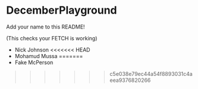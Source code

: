 # DecemberPlayground

Add your name to this README!

(This checks your FETCH is working)

- Nick Johnson
<<<<<<< HEAD
- Mohamud Mussa
=======
- Fake McPerson
>>>>>>> c5e038e79ec44a54f8893031c4aeea9376820266
